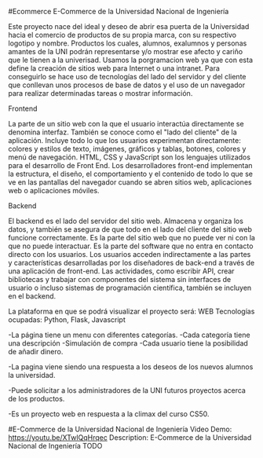 #Ecommerce 
E-Commerce de la Universidad Nacional de Ingeniería

Este proyecto nace del ideal y deseo de abrir esa puerta de la Universidad hacia el comercio de productos de su propia marca, con su respectivo logotipo y nombre. Productos los cuales, alumnos, exalumnos y personas amantes de la UNI podrán representarse y/o mostrar ese afecto y cariño que le tienen a la univerisad. Usamos la porgramacion web ya que con esta define la creación de sitios web para Internet o una intranet. Para conseguirlo se hace uso de tecnologías del lado del servidor y del cliente que conllevan unos procesos de base de datos y el uso de un navegador para realizar determinadas tareas o mostrar información.

Frontend

La parte de un sitio web con la que el usuario interactúa directamente se denomina interfaz. También se conoce como el "lado del cliente" de la aplicación. Incluye todo lo que los usuarios experimentan directamente: colores y estilos de texto, imágenes, gráficos y tablas, botones, colores y menú de navegación. HTML, CSS y JavaScript son los lenguajes utilizados para el desarrollo de Front End. Los desarrolladores front-end implementan la estructura, el diseño, el comportamiento y el contenido de todo lo que se ve en las pantallas del navegador cuando se abren sitios web, aplicaciones web o aplicaciones móviles.

Backend

El backend es el lado del servidor del sitio web. Almacena y organiza los datos, y también se asegura de que todo en el lado del cliente del sitio web funcione correctamente. Es la parte del sitio web que no puede ver ni con la que no puede interactuar. Es la parte del software que no entra en contacto directo con los usuarios. Los usuarios acceden indirectamente a las partes y características desarrolladas por los diseñadores de back-end a través de una aplicación de front-end. Las actividades, como escribir API, crear bibliotecas y trabajar con componentes del sistema sin interfaces de usuario o incluso sistemas de programación científica, también se incluyen en el backend.

La plataforma en que se podrá visualizar el proyecto será: WEB Tecnologías ocupadas: Python, Flask, Javascript

-La página tiene un menu con diferentes categorías. -Cada categoría tiene una descripción -Simulación de compra -Cada usuario tiene la posibilidad de añadir dinero.

-La pagina viene siendo una respuesta a los deseos de los nuevos alumnos la universidad.

-Puede solicitar a los administradores de la UNI futuros proyectos acerca de los productos.

-Es un proyecto web en respuesta a la climax del curso CS50.

#E-Commerce de la Universidad Nacional de Ingeniería Video Demo: https://youtu.be/XTwlQqHrqec Description: E-Commerce de la Universidad Nacional de Ingeniería TODO
